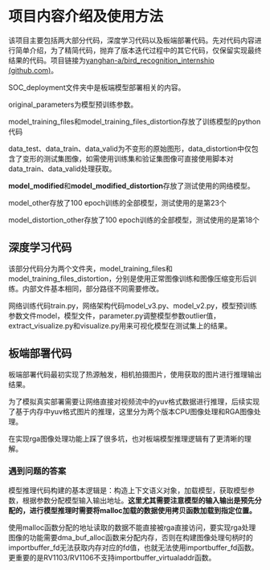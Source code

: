 # 项目内容介绍及使用方法

该项目主要包括两大部分代码，深度学习代码以及板端部署代码。先对代码内容进行简单介绍，为了精简代码，抛弃了版本迭代过程中的其它代码，仅保留实现最终结果的代码。项目链接为[yanghan-a/bird_recognition_internship (github.com)](https://github.com/yanghan-a/bird_recognition_internship)。

SOC_deployment文件夹中是板端模型部署相关的内容。

original_parameters为模型预训练参数。

model_training_files和model_training_files_distortion存放了训练模型的python代码

data_test、data_train、data_valid为不变形的原始图形，data_distortion中仅包含了变形的测试集图像，如需使用训练集和验证集图像可直接使用脚本对data_train、data_valid处理获取。

**model_modified**和**model_modified_distortion**存放了测试使用的网络模型。



model_other存放了100 epoch训练的全部模型，测试使用的是第23个

model_distortion_other存放了100 epoch训练的全部模型，测试使用的是第18个

## 深度学习代码

该部分代码分为两个文件夹，model_training_files和model_training_files_distortion，分别是使用正常图像训练和图像压缩变形后训练。内部文件基本相同，部分路径不同需要修改。

网络训练代码train.py，网络架构代码model_v3.py、model_v2.py，模型预训练参数文件model，模型文件，parameter.py调整模型参数outlier值，extract_visualize.py和visualize.py用来可视化模型在测试集上的结果。

## 板端部署代码

板端部署代码最初实现了热源触发，相机拍摄图片，使用获取的图片进行推理输出结果。

为了模拟真实部署需要让网络直接对视频流中的yuv格式数据进行推理，后续实现了基于内存中yuv格式图片的推理，这里分为两个版本CPU图像处理和RGA图像处理。

在实现rga图像处理功能上踩了很多坑，也对板端模型推理逻辑有了更清晰的理解。

### 遇到问题的答案

模型推理代码构建的基本逻辑是：构造上下文语义对象，加载模型，获取模型参数，根据参数分配模型输入输出地址。**这里尤其需要注意模型的输入输出是预先分配的，进行模型推理时需要将malloc加载的数据使用拷贝函数加载到指定位置。**

使用malloc函数分配的地址读取的数据不能直接被rga直接访问，要实现rga处理图像的功能需要dma_buf_alloc函数来分配内存，否则在构建图像处理句柄时的importbuffer_fd无法获取内存对应的fd值，也就无法使用importbuffer_fd函数。更重要的是RV1103/RV1106不支持importbuffer_virtualaddr函数。

